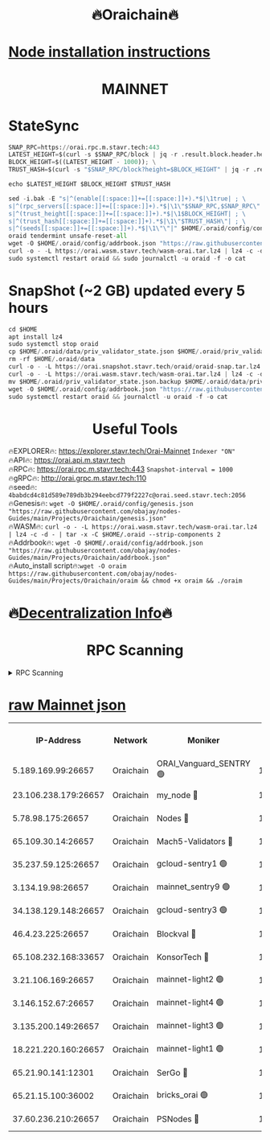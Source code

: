 <h1 align="center"> 🔥Oraichain🔥</h1>

[Node installation instructions](https://github.com/obajay/nodes-Guides/tree/main/Projects/Oraichain)
=
<h1 align="center"> MAINNET</h1>

# StateSync
```python
SNAP_RPC=https://orai.rpc.m.stavr.tech:443
LATEST_HEIGHT=$(curl -s $SNAP_RPC/block | jq -r .result.block.header.height); \
BLOCK_HEIGHT=$((LATEST_HEIGHT - 1000)); \
TRUST_HASH=$(curl -s "$SNAP_RPC/block?height=$BLOCK_HEIGHT" | jq -r .result.block_id.hash)

echo $LATEST_HEIGHT $BLOCK_HEIGHT $TRUST_HASH

sed -i.bak -E "s|^(enable[[:space:]]+=[[:space:]]+).*$|\1true| ; \
s|^(rpc_servers[[:space:]]+=[[:space:]]+).*$|\1\"$SNAP_RPC,$SNAP_RPC\"| ; \
s|^(trust_height[[:space:]]+=[[:space:]]+).*$|\1$BLOCK_HEIGHT| ; \
s|^(trust_hash[[:space:]]+=[[:space:]]+).*$|\1\"$TRUST_HASH\"| ; \
s|^(seeds[[:space:]]+=[[:space:]]+).*$|\1\"\"|" $HOME/.oraid/config/config.toml
oraid tendermint unsafe-reset-all
wget -O $HOME/.oraid/config/addrbook.json "https://raw.githubusercontent.com/obajay/nodes-Guides/main/Projects/Oraichain/addrbook.json"
curl -o - -L https://orai.wasm.stavr.tech/wasm-orai.tar.lz4 | lz4 -c -d - | tar -x -C $HOME/.oraid --strip-components 2
sudo systemctl restart oraid && sudo journalctl -u oraid -f -o cat
```
# SnapShot (~2 GB) updated every 5 hours
```python
cd $HOME
apt install lz4
sudo systemctl stop oraid
cp $HOME/.oraid/data/priv_validator_state.json $HOME/.oraid/priv_validator_state.json.backup
rm -rf $HOME/.oraid/data
curl -o - -L https://orai.snapshot.stavr.tech/oraid/oraid-snap.tar.lz4 | lz4 -c -d - | tar -x -C $HOME/.oraid --strip-components 2
curl -o - -L https://orai.wasm.stavr.tech/wasm-orai.tar.lz4 | lz4 -c -d - | tar -x -C $HOME/.oraid --strip-components 2
mv $HOME/.oraid/priv_validator_state.json.backup $HOME/.oraid/data/priv_validator_state.json
wget -O $HOME/.oraid/config/addrbook.json "https://raw.githubusercontent.com/obajay/nodes-Guides/main/Projects/Oraichain/addrbook.json"
sudo systemctl restart oraid && journalctl -u oraid -f -o cat
```

 <h1 align="center"> Useful Tools</h1>

🔥EXPLORER🔥:     https://explorer.stavr.tech/Orai-Mainnet        `Indexer "ON"` \
🔥API🔥:          https://orai.api.m.stavr.tech \
🔥RPC🔥:          https://orai.rpc.m.stavr.tech:443              `Snapshot-interval = 1000` \
🔥gRPC🔥:         http://orai.grpc.m.stavr.tech:110 \
🔥seed🔥:      `4babdcd4c81d589e789db3b294eebcd779f2227c@orai.seed.stavr.tech:2056` \
🔥Genesis🔥:   `wget -O $HOME/.oraid/config/genesis.json "https://raw.githubusercontent.com/obajay/nodes-Guides/main/Projects/Oraichain/genesis.json"` \
🔥WASM🔥:      `curl -o - -L https://orai.wasm.stavr.tech/wasm-orai.tar.lz4 | lz4 -c -d - | tar -x -C $HOME/.oraid --strip-components 2` \
🔥Addrbook🔥:  `wget -O $HOME/.oraid/config/addrbook.json "https://raw.githubusercontent.com/obajay/nodes-Guides/main/Projects/Oraichain/addrbook.json"` \
🔥Auto_install script🔥:`wget -O oraim https://raw.githubusercontent.com/obajay/nodes-Guides/main/Projects/Oraichain/oraim && chmod +x oraim && ./oraim`

🔥[Decentralization Info](https://github.com/obajay/StateSync-snapshots/tree/main/Projects/Oraichain/Decentralization)🔥
=
<h1 align="center"> RPC Scanning</h1>

<details>
<summary>RPC Scanning</summary>

<h2 align="center"> We scan nodes in real time every 4 hours. And we provide the final result of RPC endpoints.
We cannot influence the operation of these nodes in any way. </h2>


```python
If Voting Power is higher than 0 --> then the Node is a validator of the network and may be subject to attack and be a potential threat to the chain.
```
```python
We marked such validators with a red symbol
```

</details>

[raw Mainnet json](https://rpc-check.oraim.stavr.tech/oraim/rpc-oraim-result.json)
=


<table><tr><th>IP-Address</th><th>Network</th><th>Moniker</th><th>Latest Block Height</th><th>Earliest Block Height</th><th>Catching Up</th><th>Tx Index</th><th>Voting Power</th><th>Scan Time</th></tr><tr><td>5.189.169.99:26657</td><td>Oraichain</td><td>ORAI_Vanguard_SENTRY 🟢</td><td>15939788</td><td>0</td><td>False</td><td>on</td><td>0</td><td>2024-02-26T00:10:27.864343899UTC</td></tr><tr><td>23.106.238.179:26657</td><td>Oraichain</td><td>my_node 🔴</td><td>15939790</td><td>0</td><td>False</td><td>on</td><td>302380</td><td>2024-02-26T00:10:43.001630662UTC</td></tr><tr><td>5.78.98.175:26657</td><td>Oraichain</td><td>Nodes 🔴</td><td>15939792</td><td>0</td><td>False</td><td>off</td><td>166280</td><td>2024-02-26T00:10:52.491185406UTC</td></tr><tr><td>65.109.30.14:26657</td><td>Oraichain</td><td>Mach5-Validators 🔴</td><td>15939796</td><td>0</td><td>False</td><td>off</td><td>644</td><td>2024-02-26T00:11:14.779073086UTC</td></tr><tr><td>35.237.59.125:26657</td><td>Oraichain</td><td>gcloud-sentry1 🟢</td><td>15939787</td><td>1</td><td>False</td><td>on</td><td>0</td><td>2024-02-26T00:10:23.355285390UTC</td></tr><tr><td>3.134.19.98:26657</td><td>Oraichain</td><td>mainnet_sentry9 🟢</td><td>15939791</td><td>1</td><td>False</td><td>on</td><td>0</td><td>2024-02-26T00:10:48.777333909UTC</td></tr><tr><td>34.138.129.148:26657</td><td>Oraichain</td><td>gcloud-sentry3 🟢</td><td>15939794</td><td>1</td><td>False</td><td>on</td><td>0</td><td>2024-02-26T00:11:02.897277811UTC</td></tr><tr><td>46.4.23.225:26657</td><td>Oraichain</td><td>Blockval 🔴</td><td>15939797</td><td>10774049</td><td>False</td><td>off</td><td>287223</td><td>2024-02-26T00:11:19.695557191UTC</td></tr><tr><td>65.108.232.168:33657</td><td>Oraichain</td><td>KonsorTech 🔴</td><td>15939787</td><td>14344801</td><td>False</td><td>off</td><td>50578</td><td>2024-02-26T00:10:22.615761000UTC</td></tr><tr><td>3.21.106.169:26657</td><td>Oraichain</td><td>mainnet-light2 🟢</td><td>15939791</td><td>15275144</td><td>False</td><td>on</td><td>0</td><td>2024-02-26T00:10:45.721900751UTC</td></tr><tr><td>3.146.152.67:26657</td><td>Oraichain</td><td>mainnet-light4 🟢</td><td>15939792</td><td>15275144</td><td>False</td><td>on</td><td>0</td><td>2024-02-26T00:10:51.547206682UTC</td></tr><tr><td>3.135.200.149:26657</td><td>Oraichain</td><td>mainnet-light3 🟢</td><td>15939792</td><td>15275144</td><td>False</td><td>on</td><td>0</td><td>2024-02-26T00:10:55.329344783UTC</td></tr><tr><td>18.221.220.160:26657</td><td>Oraichain</td><td>mainnet-light1 🟢</td><td>15939793</td><td>15643601</td><td>False</td><td>on</td><td>0</td><td>2024-02-26T00:11:00.114506342UTC</td></tr><tr><td>65.21.90.141:12301</td><td>Oraichain</td><td>SerGo 🔴</td><td>15939794</td><td>15839794</td><td>False</td><td>off</td><td>1</td><td>2024-02-26T00:11:05.378749760UTC</td></tr><tr><td>65.21.15.100:36002</td><td>Oraichain</td><td>bricks_orai 🟢</td><td>15939797</td><td>15848470</td><td>False</td><td>on</td><td>0</td><td>2024-02-26T00:11:19.427824690UTC</td></tr><tr><td>37.60.236.210:26657</td><td>Oraichain</td><td>PSNodes 🔴</td><td>15939788</td><td>15923933</td><td>False</td><td>on</td><td>2</td><td>2024-02-26T00:10:28.308943812UTC</td></tr></table>
